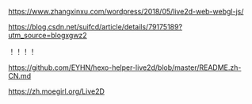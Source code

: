 <https://www.zhangxinxu.com/wordpress/2018/05/live2d-web-webgl-js/>

<https://blog.csdn.net/suifcd/article/details/79175189?utm_source=blogxgwz2>

！！！！

<https://github.com/EYHN/hexo-helper-live2d/blob/master/README.zh-CN.md>

<https://zh.moegirl.org/Live2D>
